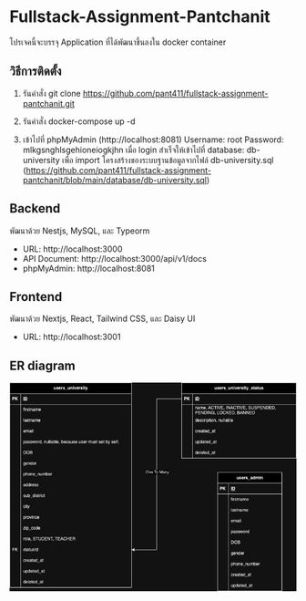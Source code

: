 # Fullstack-Assignment-Pantchanit
โปรเจคนี้จะบรรจุ Application ที่ได้พัฒนาขึ้นลงใน docker container
## วิธีการติดตั้ง

1. รันคำสั่ง git clone https://github.com/pant411/fullstack-assignment-pantchanit.git 

2.	รันคำสั่ง docker-compose up -d
3.	เข้าไปที่ phpMyAdmin (http://localhost:8081) 
    Username: root
    Password: mlkgsnghlsgehioneiogkjhn
    เมื่อ login สำเร็จให้เข้าไปที่ database: db-university เพื่อ import โครงสร้างของระบบฐานข้อมูลจากไฟล์ db-university.sql (https://github.com/pant411/fullstack-assignment-pantchanit/blob/main/database/db-university.sql) 

## Backend
พัฒนาด้วย Nestjs, MySQL, และ Typeorm
- URL: http://localhost:3000
- API Document: http://localhost:3000/api/v1/docs
- phpMyAdmin: http://localhost:8081
  
## Frontend
พัฒนาด้วย Nextjs, React, Tailwind CSS, และ Daisy UI
- URL: http://localhost:3001
  
## ER diagram
![alt text](https://github.com/pant411/fullstack-assignment-pantchanit/blob/main/database/Full-Stack-Test-Pantchanit.drawio.png?raw=true)
